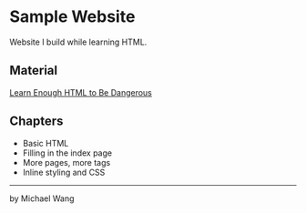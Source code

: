 Sample Website
==============

Website I build while learning HTML.

Material
--------

<a href="https://www.learnenough.com/course/learn_enough_html/">Learn Enough HTML to Be Dangerous</a>

Chapters
--------

* Basic HTML
* Filling in the index page
* More pages, more tags
* Inline styling and CSS


-----
by Michael Wang
